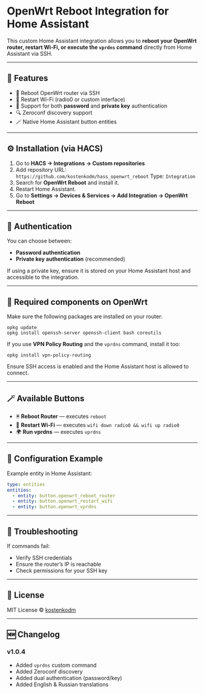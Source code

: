 # OpenWrt Reboot Integration for Home Assistant
This custom Home Assistant integration allows you to **reboot your OpenWrt router, restart Wi-Fi, or execute the `vprdns` command** directly from Home Assistant via SSH.

---

## 🧩 Features

- 🔁 Reboot OpenWrt router via SSH
- 📶 Restart Wi-Fi (radio0 or custom interface)
- 🔐 Support for both **password** and **private key** authentication
- 🔍 Zeroconf discovery support
- 🪄 Native Home Assistant button entities

---

## ⚙️ Installation (via HACS)

1. Go to **HACS → Integrations → Custom repositories**
2. Add repository URL:  
   `https://github.com/kostenkodm/hass_openwrt_reboot`
   Type: `Integration`
3. Search for **OpenWrt Reboot** and install it.
4. Restart Home Assistant.
5. Go to **Settings → Devices & Services → Add Integration → OpenWrt Reboot**

---

## 🔑 Authentication

You can choose between:
- **Password authentication**  
- **Private key authentication** (recommended)

If using a private key, ensure it is stored on your Home Assistant host and accessible to the integration.

---

## 🧠 Required components on OpenWrt

Make sure the following packages are installed on your router:

```
opkg update
opkg install openssh-server openssh-client bash coreutils
```

If you use **VPN Policy Routing** and the `vprdns` command, install it too:

```
opkg install vpn-policy-routing
```

Ensure SSH access is enabled and the Home Assistant host is allowed to connect.

---

## 🪄 Available Buttons

- 🖲️ **Reboot Router** — executes `reboot`
- 📡 **Restart Wi-Fi** — executes `wifi down radio0 && wifi up radio0`
- 🌍 **Run vprdns** — executes `vprdns`

---

## 🔧 Configuration Example

Example entity in Home Assistant:

```yaml
type: entities
entities:
  - entity: button.openwrt_reboot_router
  - entity: button.openwrt_restart_wifi
  - entity: button.openwrt_vprdns
```

---

## 🧰 Troubleshooting

If commands fail:
- Verify SSH credentials
- Ensure the router’s IP is reachable
- Check permissions for your SSH key

---

## 🧾 License

MIT License © [kostenkodm](https://github.com/kostenkodm)

---

## 🆕 Changelog

### v1.0.4
- Added `vprdns` custom command
- Added Zeroconf discovery
- Added dual authentication (password/key)
- Added English & Russian translations
